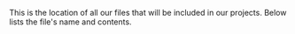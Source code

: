 This is the location of all our files that will be included in our projects.
Below lists the file's name and contents.

